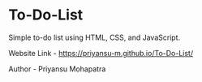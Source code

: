 # To-Do-List
Simple to-do list using HTML, CSS, and JavaScript.

Website Link - https://priyansu-m.github.io/To-Do-List/

Author - Priyansu Mohapatra
